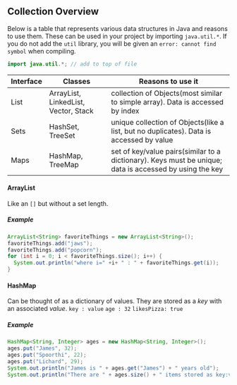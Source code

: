 ## Collection Overview

Below is a table that represents various data structures in Java and reasons to use them. These can be used in your project by importing `java.util.*`. If you do not add the `util` library, you will be given an `error: cannot find symbol` when compiling.

```java
import java.util.*; // add to top of file
```

Interface | Classes               | Reasons to use it
----------|-----------------------|---------------------------------
List      | ArrayList, LinkedList, Vector, Stack | collection of Objects(most similar to simple array). Data is accessed by index
Sets      | HashSet, TreeSet      | unique collection of Objects(like a list, but no duplicates). Data is accessed by value
Maps      | HashMap, TreeMap      | set of key/value pairs(similar to a dictionary). Keys must be unique; data is accessed by using the key


#### ArrayList

Like an `[]` but without a set length.

##### Example

```java
ArrayList<String> favoriteThings = new ArrayList<String>();
favoriteThings.add("jaws");
favoriteThings.add("popcorn");
for (int i = 0; i < favoriteThings.size(); i++) {
  System.out.println("where i=" +i+ " : " + favoriteThings.get(i));
}
```

#### HashMap

Can be thought of as a dictionary of values. They are stored as a *key* with an associated *value*.
`key : value`
`age : 32`
`likesPizza: true`

##### Example


```java
HashMap<String, Integer> ages = new HashMap<String, Integer>();
ages.put("James", 32);
ages.put("Spoorthi", 22);
ages.put("Lichard", 29);
System.out.println("James is " + ages.get("James") + " years old");
System.out.println("There are " + ages.size() + " items stored as key:value in this HashMap");
```
